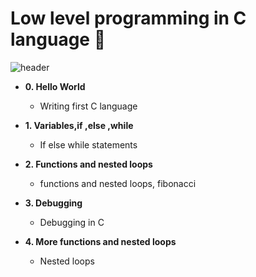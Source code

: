 # Low level programming in C language :ledger:

![header](https://capsule-render.vercel.app/api?type=rect&color=gradient&height=1)


 * **0. Hello World**
   * Writing first C language

 * **1. Variables,if ,else ,while**
   * If else while statements

 * **2. Functions and nested loops**
   * functions and nested loops, fibonacci

 * **3. Debugging**
   * Debugging in C

 * **4. More functions and nested loops**
   * Nested loops


